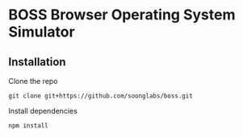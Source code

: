 # BOSS Browser Operating System Simulator

## Installation
Clone the repo

`git clone git+https://github.com/soonglabs/boss.git`

Install dependencies

`npm install`

